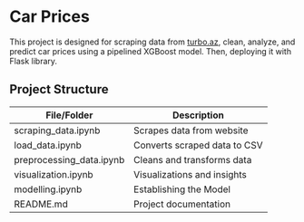 <h1>Car Prices</h1>
<p>This project is designed for
    scraping data from <a href="turbo.az">turbo.az</a>, clean, analyze, and
    predict car prices using a pipelined XGBoost model. Then, deploying it with Flask library. </p> <h2>Project
    Structure</h2>   <table>
        <thead>
          <tr>
            <th>File/Folder</th>
            <th>Description</th>
          </tr>
        </thead>
        <tbody>
          <tr><td>scraping_data.ipynb</td><td>Scrapes data from website</td></tr>
          <tr><td>load_data.ipynb</td><td>Converts scraped data to CSV</td></tr>
          <tr><td>preprocessing_data.ipynb</td><td>Cleans and transforms data</td></tr>
          <tr><td>visualization.ipynb</td><td>Visualizations and insights</td></tr>
          <tr><td>modelling.ipynb</td><td>Establishing the Model</td></tr>
          <tr><td>README.md</td><td>Project documentation</td></tr>
        </tbody>   </table>
